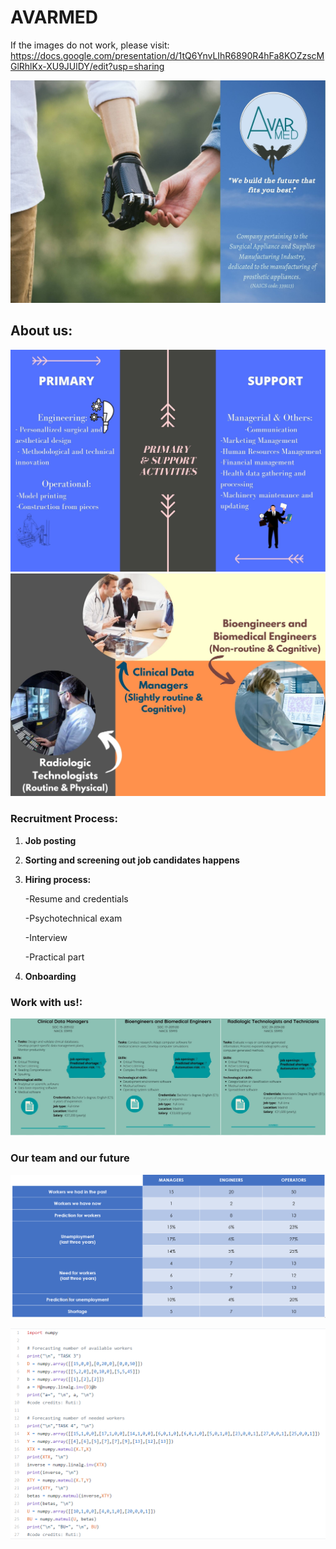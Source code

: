 #                                                                               AVARMED

If the images do not work, please visit: https://docs.google.com/presentation/d/1tQ6YnvLIhR6890R4hFa8KOZzscMGlRhlKx-XU9JUlDY/edit?usp=sharing

![Image](https://github.com/Ainhoa-Urtasun-UPNA/hohr-project-group-assignment-avarmed/blob/facdb207991ae752f47783edab4a7d79892f35f5/Logo%20slogan%20naics%20avarmed.jpg)

## About us:
![Image](https://github.com/Ainhoa-Urtasun-UPNA/hohr-project-group-assignment-avarmed/blob/gh-pages/Primary%20and%20support%20activities.jpg)
![Image](https://github.com/Ainhoa-Urtasun-UPNA/hohr-project-group-assignment-avarmed/blob/gh-pages/Cognitive%20Routine%20Esquema.jpg)


### Recruitment Process:

1) **Job posting**

2) **Sorting and screening out job candidates happens**

3) **Hiring process:**

   -Resume and credentials

   -Psychotechnical exam 

   -Interview

   -Practical part

4) **Onboarding**

### Work with us!:  
![Image](https://github.com/Ainhoa-Urtasun-UPNA/hohr-project-group-assignment-avarmed/blob/3b317b99ecb666632c88b2d6b26b76d456ac4d22/Job%20Postings.png)


### Our team and our future
![Image](predictionworkers.PNG)


![Image](code.PNG)
